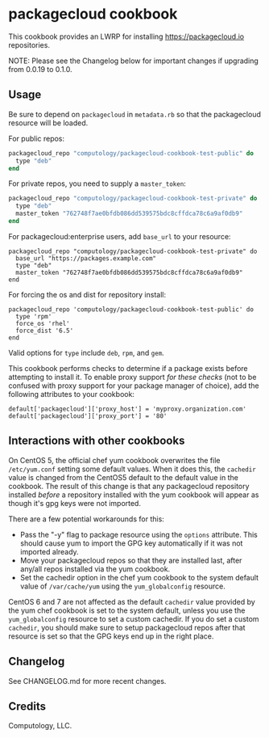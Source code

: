 # packagecloud cookbook

This cookbook provides an LWRP for installing <https://packagecloud.io> repositories.

NOTE: Please see the Changelog below for important changes if upgrading from 0.0.19 to 0.1.0.

## Usage

Be sure to depend on `packagecloud` in `metadata.rb` so that the packagecloud resource will be loaded.

For public repos:

```ruby
packagecloud_repo "computology/packagecloud-cookbook-test-public" do
  type "deb"
end
```

For private repos, you need to supply a `master_token`:

```ruby
packagecloud_repo "computology/packagecloud-cookbook-test-private" do
  type "deb"
  master_token "762748f7ae0bfdb086dd539575bdc8cffdca78c6a9af0db9"
end
```

For packagecloud:enterprise users, add `base_url` to your resource:

```
packagecloud_repo "computology/packagecloud-cookbook-test-private" do
  base_url "https://packages.example.com"
  type "deb"
  master_token "762748f7ae0bfdb086dd539575bdc8cffdca78c6a9af0db9"
end
```

For forcing the os and dist for repository install:

```
packagecloud_repo 'computology/packagecloud-cookbook-test-public' do
  type 'rpm'
  force_os 'rhel'
  force_dist '6.5'
end
```

Valid options for `type` include `deb`, `rpm`, and `gem`.

This cookbook performs checks to determine if a package exists before attempting to install it. To enable proxy support _for these checks_ (not to be confused with proxy support for your package manager of choice), add the following attributes to your cookbook:

```
default['packagecloud']['proxy_host'] = 'myproxy.organization.com'
default['packagecloud']['proxy_port'] = '80'
```

## Interactions with other cookbooks

On CentOS 5, the official chef yum cookbook overwrites the file `/etc/yum.conf` setting some default values. When it does this, the `cachedir` value is changed from the CentOS5 default to the default value in the cookbook. The result of this change is that any packagecloud repository installed _before_ a repository installed with the yum cookbook will appear as though it's gpg keys were not imported.

There are a few potential workarounds for this:

- Pass the "-y" flag to package resource using the `options` attribute. This should cause yum to import the GPG key automatically if it was not imported already.
- Move your packagecloud repos so that they are installed last, after any/all repos installed via the yum cookbook.
- Set the cachedir option in the chef yum cookbook to the system default value of `/var/cache/yum` using the `yum_globalconfig` resource.

CentOS 6 and 7 are not affected as the default `cachedir` value provided by the yum chef cookbook is set to the system default, unless you use the `yum_globalconfig` resource to set a custom cachedir. If you do set a custom `cachedir`, you should make sure to setup packagecloud repos after that resource is set so that the GPG keys end up in the right place.

## Changelog

See CHANGELOG.md for more recent changes.

## Credits

Computology, LLC.
